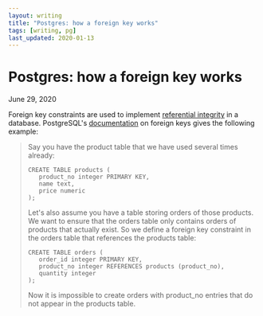 ```yaml
---
layout: writing
title: "Postgres: how a foreign key works"
tags: [writing, pg]
last_updated: 2020-01-13
---
```

# Postgres: how a foreign key works

June 29, 2020

Foreign key constraints are used to implement [referential integrity](https://en.wikipedia.org/wiki/Referential_integrity)
in a database.  PostgreSQL's [documentation](https://www.postgresql.org/docs/8.3/ddl-constraints.html#DDL-CONSTRAINTS-FK)
on foreign keys gives the following example:

> Say you have the product table that we have used several times already:
>
>```
> CREATE TABLE products (
>    product_no integer PRIMARY KEY,
>    name text,
>    price numeric
> );
> ```
> Let's also assume you have a table storing orders of those products. We want to ensure that the orders table only contains orders of products that actually exist. So we define a foreign key constraint in the orders table that references the products table:
> 
>```
> CREATE TABLE orders (
>    order_id integer PRIMARY KEY,
>    product_no integer REFERENCES products (product_no),
>    quantity integer
> );
>```
> Now it is impossible to create orders with product_no entries that do not appear in the products table.
